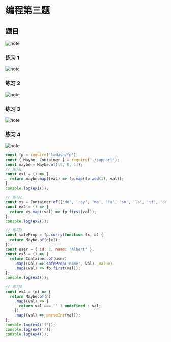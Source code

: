 # 编程第三题

## 题目

![note](./img/topic.png)

### 练习 1

![note](./img/topic1.png)

### 练习 2

![note](./img/topic2.png)

### 练习 3

![note](./img/topic3.png)

### 练习 4

![note](./img/topic4.png)

```javascript
const fp = require('lodash/fp');
const { Maybe, Container } = require('./support');
const maybe = Maybe.of([5, 6, 1]);
// 练习1
const ex1 = () => {
  return maybe.map((val) => fp.map(fp.add(1), val));
};
console.log(ex1());

// 练习2
const xs = Container.of(['do', 'ray', 'me', 'fa', 'so', 'la', 'ti', 'do']);
const ex2 = () => {
  return xs.map((val) => fp.first(val));
};
console.log(ex2());

// 练习3
const safeProp = fp.curry(function (x, o) {
  return Maybe.of(o[x]);
});
const user = { id: 2, name: 'Albert' };
const ex3 = () => {
  return Container.of(user)
    .map((val) => safeProp('name', val)._value)
    .map((val) => fp.first(val));
};
console.log(ex3());

// 练习4
const ex4 = (n) => {
  return Maybe.of(n)
    .map((val) => {
      return val === '' ? undefined : val;
    })
    .map((val) => parseInt(val));
};
console.log(ex4('1'));
console.log(ex4(''));
console.log(ex4());
```
